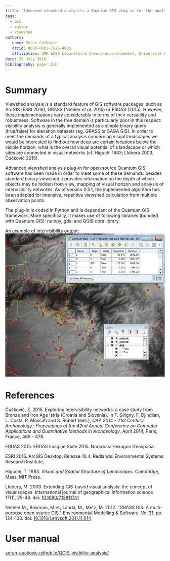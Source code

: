 ```yaml
---
title: 'Advanced viewshed analysis: a Quantum GIS plug-in for the analysis of visual landscapes'
tags:
  - GIS
  - raster
  - viewshed
authors:
 - name: Zoran Cuckovic
   orcid: 0000-0001-7626-4086
   affiliation: UMR 6249 Laboratoire Chrono-environnement, Université Bourgogne Franche-Comté.
date: 29 July 2016
bibliography: paper.bib
---
```



# Summary

Viewshed analysis is a standard feature of GIS software packages, such as ArcGIS (ESRI 2016), GRASS (Neteler *et al.* 2015) or ERDAS (2015). However, these implementations vary considerably in terms of their versatility and robustness. Software in the free domain is particularly poor in this respect: visibility analysis is generally implemented as a simple binary query (true/false) for elevation datasets (eg. GRASS or SAGA GIS). In order to meet the demands of a typical analysis concerning visual landscapes we would be interested to find out how deep are certain locations below the visible horizon, what is the overall visual potential of a landscape or which sites are connected in visual networks (cf. Higuchi 1983; Llobera 2003; Čučković 2015).

Advanced viewshed analysis plug-in for open source Quantum GIS software has been made in order to meet some of these demands: besides standard binary viewshed it provides information on the depth at which objects may be hidden from view, mapping of visual horizon and analysis of intervisibility networks. As of version 0.5.1, the implemented algorithm has been adapted for intensive, repetitive viewshed calculation from multiple observation points. 

The plug-in is coded in Python and is dependant of the Quantum GIS framework. More specifically, it makes use of following libraries (bundled with Quantum GIS): numpy, gdal and QGIS core library.   
 
 An example of intervisibility output:
 ![Intervisibility network](Intervisibility.jpg)
 
# References 
Čučković, Z. 2015. Exploring intervisibility networks: a case study from Bronze and Iron Age Istria (Croatia and Slovenia). In F. Giligny, F. Djindjian, L. Costa, P. Moscati and S. Robert (eds.), *CAA 2014 - 21st Century Archaeology : Proceedings of the 42nd Annual Conference on Computer Applications and Quantitative Methods in Archaeology*, April 2014, Paris, France, 469 - 478.

ERDAS 2015. ERDAS Imagine Suite 2015. Norcross: Hexagon Geospatial. 

ESRI 2016. ArcGIS Desktop: Release 10.4. Redlands: Environmental Systems Research Institute.

Higuchi, T. 1983. *Visual and Spatial Structure of Landscapes*. Cambridge, Mass: MIT Press. 

Llobera, M. 2003. Extending GIS-based visual analysis: the concept of visualscapes. International journal of geographical information science 17(1), 25-48. doi: [10.1080/713811741](https://doi.org/10.1080/713811741)

Neteler M., Bowman, M.H., Landa, M., Metz, M. 2012. "GRASS GIS: A multi-purpose open source GIS." Environmental Modelling & Software. Vol 31, pp. 124–130. doi: [10.1016/j.envsoft.2011.11.014 ](http://dx.doi.org/10.1016/j.envsoft.2011.11.014)

# User manual

[zoran-cuckovic.github.io/QGIS-visibility-analysis/](http://zoran-cuckovic.github.io/QGIS-visibility-analysis/)
